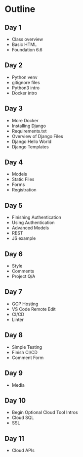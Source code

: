 # Outline

## Day 1

* Class overview
* Basic HTML
* Foundation 6.6

## Day 2

* Python venv
* gitignore files
* Python3 intro
* Docker intro

## Day 3

* More Docker
* Installing Django
* Requirements.txt
* Overview of Django Files
* Django Hello World
* Django Templates

## Day 4

* Models
* Static Files
* Forms 
* Registration

## Day 5

* Finishing Authentication
* Using Authentication
* Advanced Models
* REST
* JS example

## Day 6

* Style
* Comments
* Project Q/A

## Day 7

* GCP Hosting
* VS Code Remote Edit
* CI/CD
* Linter

## Day 8

* Simple Testing
* Finish CI/CD
* Comment Form

## Day 9

* Media

## Day 10

* Begin Optional Cloud Tool Intros
* Cloud SQL
* SSL

## Day 11

* Cloud APIs

